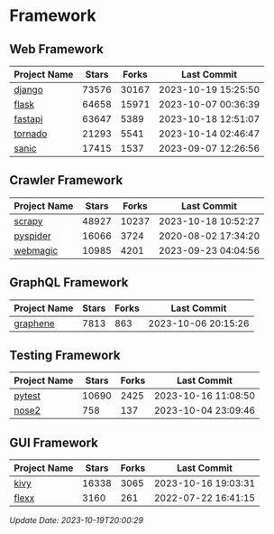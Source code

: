 # Framework

## Web Framework
| Project Name | Stars | Forks | Last Commit |
| ------------ | ----- | ----- | ----------- |
| [django](https://github.com/django/django) | 73576 | 30167 | 2023-10-19 15:25:50 |
| [flask](https://github.com/pallets/flask) | 64658 | 15971 | 2023-10-07 00:36:39 |
| [fastapi](https://github.com/tiangolo/fastapi) | 63647 | 5389 | 2023-10-18 12:51:07 |
| [tornado](https://github.com/tornadoweb/tornado) | 21293 | 5541 | 2023-10-14 02:46:47 |
| [sanic](https://github.com/sanic-org/sanic) | 17415 | 1537 | 2023-09-07 12:26:56 |

## Crawler Framework
| Project Name | Stars | Forks | Last Commit |
| ------------ | ----- | ----- | ----------- |
| [scrapy](https://github.com/scrapy/scrapy) | 48927 | 10237 | 2023-10-18 10:52:27 |
| [pyspider](https://github.com/binux/pyspider) | 16066 | 3724 | 2020-08-02 17:34:20 |
| [webmagic](https://github.com/code4craft/webmagic) | 10985 | 4201 | 2023-09-23 04:04:56 |

## GraphQL Framework
| Project Name | Stars | Forks | Last Commit |
| ------------ | ----- | ----- | ----------- |
| [graphene](https://github.com/graphql-python/graphene) | 7813 | 863 | 2023-10-06 20:15:26 |

## Testing Framework
| Project Name | Stars | Forks | Last Commit |
| ------------ | ----- | ----- | ----------- |
| [pytest](https://github.com/pytest-dev/pytest) | 10690 | 2425 | 2023-10-16 11:08:50 |
| [nose2](https://github.com/nose-devs/nose2) | 758 | 137 | 2023-10-04 23:09:46 |

## GUI Framework
| Project Name | Stars | Forks | Last Commit |
| ------------ | ----- | ----- | ----------- |
| [kivy](https://github.com/kivy/kivy) | 16338 | 3065 | 2023-10-16 19:03:31 |
| [flexx](https://github.com/flexxui/flexx) | 3160 | 261 | 2022-07-22 16:41:15 |

*Update Date: 2023-10-19T20:00:29*